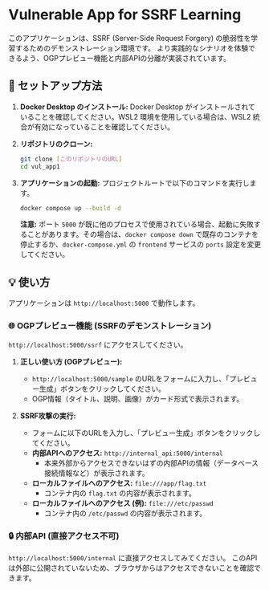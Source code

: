 # Vulnerable App for SSRF Learning

このアプリケーションは、SSRF (Server-Side Request Forgery) の脆弱性を学習するためのデモンストレーション環境です。
より実践的なシナリオを体験できるよう、OGPプレビュー機能と内部APIの分離が実装されています。

## 🚀 セットアップ方法

1.  **Docker Desktop のインストール:**
    Docker Desktop がインストールされていることを確認してください。WSL2 環境を使用している場合は、WSL2 統合が有効になっていることを確認してください。

2.  **リポジトリのクローン:**
    ```bash
    git clone [このリポジトリのURL]
    cd vul_app1
    ```

3.  **アプリケーションの起動:**
    プロジェクトルートで以下のコマンドを実行します。
    ```bash
    docker compose up --build -d
    ```
    **注意:** ポート `5000` が既に他のプロセスで使用されている場合、起動に失敗することがあります。その場合は、`docker compose down` で既存のコンテナを停止するか、`docker-compose.yml` の `frontend` サービスの `ports` 設定を変更してください。

## 💡 使い方

アプリケーションは `http://localhost:5000` で動作します。

### 🌐 OGPプレビュー機能 (SSRFのデモンストレーション)

`http://localhost:5000/ssrf` にアクセスしてください。

1.  **正しい使い方 (OGPプレビュー):**
    *   `http://localhost:5000/sample` のURLをフォームに入力し、「プレビュー生成」ボタンをクリックしてください。
    *   OGP情報（タイトル、説明、画像）がカード形式で表示されます。

2.  **SSRF攻撃の実行:**
    *   フォームに以下のURLを入力し、「プレビュー生成」ボタンをクリックしてください。
    *   **内部APIへのアクセス:** `http://internal_api:5000/internal`
        *   本来外部からアクセスできないはずの内部APIの情報（データベース接続情報など）が表示されます。
    *   **ローカルファイルへのアクセス:** `file:///app/flag.txt`
        *   コンテナ内の `flag.txt` の内容が表示されます。
    *   **ローカルファイルへのアクセス (例):** `file:///etc/passwd`
        *   コンテナ内の `/etc/passwd` の内容が表示されます。

### 🔒 内部API (直接アクセス不可)

`http://localhost:5000/internal` に直接アクセスしてみてください。
このAPIは外部に公開されていないため、ブラウザからはアクセスできないことを確認できます。

